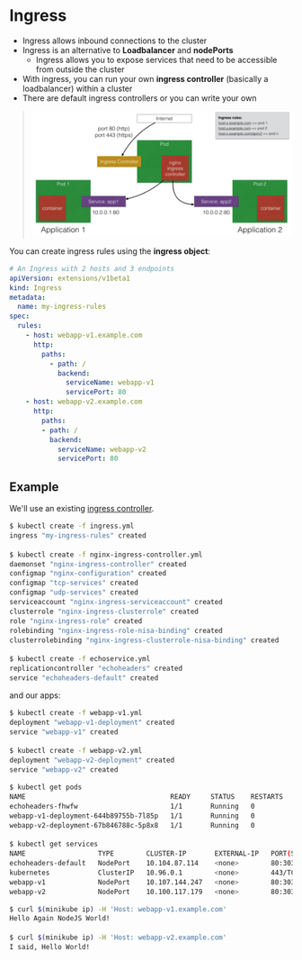 # Ingress

- Ingress allows inbound connections to the cluster
- Ingress is an alternative to **Loadbalancer** and **nodePorts**
  - Ingress allows you to expose services that need to be accessible from outside the cluster
- With ingress, you can run your own **ingress controller** (basically a loadbalancer) within a cluster
- There are default ingress controllers or you can write your own

>![Ingress](docs/images/ingress.png)



You can create ingress rules using the **ingress object**:

```yaml
# An Ingress with 2 hosts and 3 endpoints
apiVersion: extensions/v1beta1
kind: Ingress
metadata:
  name: my-ingress-rules
spec:
  rules:
    - host: webapp-v1.example.com
      http:
        paths:
          - path: /
            backend:
              serviceName: webapp-v1
              servicePort: 80
    - host: webapp-v2.example.com
      http:
        paths:
        - path: /
          backend:
            serviceName: webapp-v2
            servicePort: 80
```

## Example

We'll use an existing [ingress controller](https://raw.githubusercontent.com/kubernetes/ingress-nginx/master/deploy/mandatory.yaml).

```bash
$ kubectl create -f ingress.yml
ingress "my-ingress-rules" created

$ kubectl create -f nginx-ingress-controller.yml
daemonset "nginx-ingress-controller" created
configmap "nginx-configuration" created
configmap "tcp-services" created
configmap "udp-services" created
serviceaccount "nginx-ingress-serviceaccount" created
clusterrole "nginx-ingress-clusterrole" created
role "nginx-ingress-role" created
rolebinding "nginx-ingress-role-nisa-binding" created
clusterrolebinding "nginx-ingress-clusterrole-nisa-binding" created

$ kubectl create -f echoservice.yml
replicationcontroller "echoheaders" created
service "echoheaders-default" created
```

and our apps:

```bash
$ kubectl create -f webapp-v1.yml
deployment "webapp-v1-deployment" created
service "webapp-v1" created

$ kubectl create -f webapp-v2.yml
deployment "webapp-v2-deployment" created
service "webapp-v2" created
```

```bash
$ kubectl get pods
NAME                                    READY     STATUS    RESTARTS   AGE
echoheaders-fhwfw                       1/1       Running   0          15m
webapp-v1-deployment-644b89755b-7l85p   1/1       Running   0          3m
webapp-v2-deployment-67b846788c-5p8x8   1/1       Running   0          3m

$ kubectl get services
NAME                  TYPE        CLUSTER-IP       EXTERNAL-IP   PORT(S)        AGE
echoheaders-default   NodePort    10.104.87.114    <none>        80:30302/TCP   15m
kubernetes            ClusterIP   10.96.0.1        <none>        443/TCP        1h
webapp-v1             NodePort    10.107.144.247   <none>        80:30303/TCP   4m
webapp-v2             NodePort    10.100.117.179   <none>        80:30304/TCP   3m
```

```bash
$ curl $(minikube ip) -H 'Host: webapp-v1.example.com'
Hello Again NodeJS World!

$ curl $(minikube ip) -H 'Host: webapp-v2.example.com'
I said, Hello World!
```

